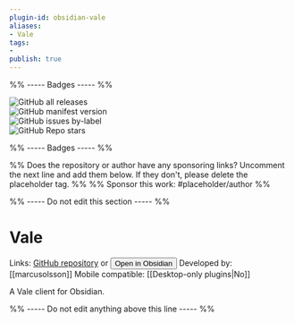 ```yaml
---
plugin-id: obsidian-vale
aliases:
- Vale
tags: 
- 
publish: true
---
```


%% ----- Badges ----- %%

![GitHub all releases](https://img.shields.io/github/downloads/marcusolsson/obsidian-vale/total?color=573E7A&logo=github&style=for-the-badge)   
![GitHub manifest version](https://img.shields.io/github/manifest-json/v/marcusolsson/obsidian-vale?color=573E7A&logo=github&style=for-the-badge)   
![GitHub issues by-label](https://img.shields.io/github/issues/marcusolsson/obsidian-vale/help%20wanted?color=573E7A&logo=github&style=for-the-badge)   
![GitHub Repo stars](https://img.shields.io/github/stars/marcusolsson/obsidian-vale?color=573E7A&logo=github&style=for-the-badge)

%% ----- Badges ----- %%

%% Does the repository or author have any sponsoring links? Uncomment the next line and add them below. If they don't, please delete the placeholder tag. %%
%% Sponsor this work: #placeholder/author %%

%% ----- Do not edit this section ----- %%

# Vale

Links: [GitHub repository](https://github.com/marcusolsson/obsidian-vale) or [<button id=HH>Open in Obsidian</button>](obsidian://goto-plugin?id=obsidian-vale)
Developed by: [[marcusolsson]]
Mobile compatible: [[Desktop-only plugins|No]]

A Vale client for Obsidian.

%% ----- Do not edit anything above this line ----- %% 
